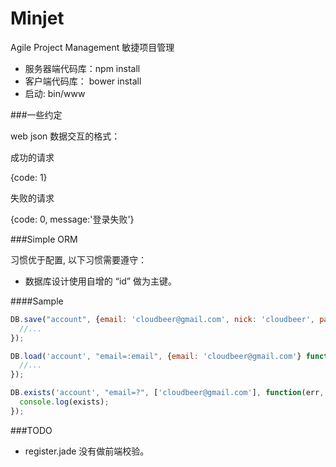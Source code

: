 Minjet
======

Agile Project Management 敏捷项目管理

* 服务器端代码库：npm install
* 客户端代码库： bower install
* 启动: bin/www

###一些约定

web json 数据交互的格式：

成功的请求

{code: 1}

失败的请求

{code: 0, message:'登录失败'} 


###Simple ORM 

习惯优于配置, 以下习惯需要遵守：
* 数据库设计使用自增的 “id” 做为主键。


####Sample

```javascript
DB.save("account", {email: 'cloudbeer@gmail.com', nick: 'cloudbeer', password: '1111'}, function(err, account){
  //...
});

DB.load('account', "email=:email", {email: 'cloudbeer@gmail.com'} function(error, account){
  //...
});

DB.exists('account', "email=?", ['cloudbeer@gmail.com'], function(err, exists){
  console.log(exists);
});

```

###TODO
* register.jade 没有做前端校验。